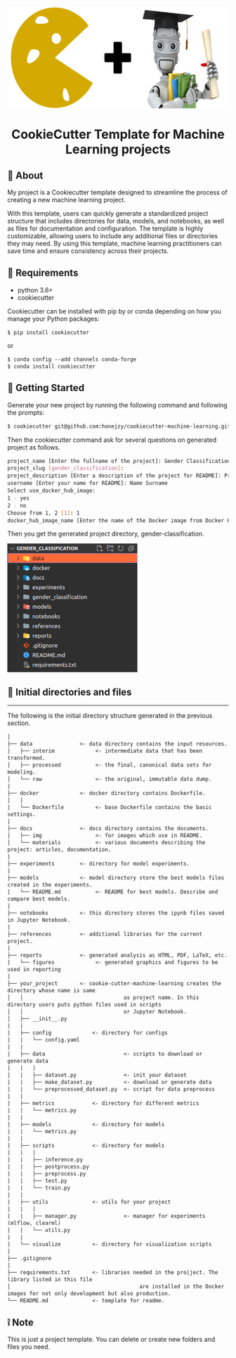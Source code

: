 <p align="center">
  <a href="" rel="noopener">
 <img width=580px height=230px src="img/logo.png" alt="Project logo"></a>
</p>

<h1 align="center">CookieCutter Template for Machine Learning projects </h1>

## 🧐 About

My project is a Cookiecutter template designed to streamline the process of creating a new machine learning project. 

With this template, users can quickly generate a standardized project structure that includes directories for data, models, and notebooks, as well as files for documentation and configuration. The template is highly customizable, allowing users to include any additional files or directories they may need. By using this template, machine learning practitioners can save time and ensure consistency across their projects.

## 📃 Requirements
* python 3.6+
* cookiecutter

Cookiecutter can be installed with pip by or conda depending on how you manage your Python packages:
```
$ pip install cookiecutter
```

or
```
$ conda config --add channels conda-forge
$ conda install cookiecutter
```

## 🏁 Getting Started  

Generate your new project by running the following command and following the prompts:
 

```bash
$ cookiecutter git@github.com:honejzy/cookiecutter-machine-learning.git
```

Then the cookiecutter command ask for several questions on generated project as follows.

```bash
project_name [Enter the fullname of the project]: Gender Classification
project_slug [gender_classification]: 
project_description [Enter a description of the project for README]: Project for gender classification task
username [Enter your name for README]: Name Surname
Select use_docker_hub_image:
1 - yes
2 - no
Choose from 1, 2 [1]: 1
docker_hub_image_name [Enter the name of the Docker image from Docker Hub]: pytorch/pytorch:1.13.0-cuda11.6-cudnn8-runtime
```
Then you get the generated project directory, gender-classification.

![alt text](img/result.png)

## 🌳 Initial directories and files
-----------------------------

The following is the initial directory structure generated in the previous section.

    │                                      
    ├── data               <- data directory contains the input resources.
    │   ├── interim             <- intermediate data that has been transformed.
    │   ├── processed           <- the final, canonical data sets for modeling.
    │   └── raw                 <- the original, immutable data dump.
    |
    ├── docker             <- docker directory contains Dockerfile.
    │   |
    |   └── Dockerfile          <- base Dockerfile contains the basic settings.
    |
    ├── docs               <- docs directory contains the documents.
    │   ├── img                 <- for images which use in README.
    │   └── materials           <- various documents describing the project: articles, documentation.
    |
    ├── experiments        <- directory for model experiments.
    |
    ├── models             <- model directory store the best models files created in the experiments.
    |   └── README.md           <- README for best models. Describe and compare best models.
    |
    ├── notebooks          <- this directory stores the ipynb files saved in Jupyter Notebook.
    |
    ├── references         <- additional libraries for the current project.
    |
    ├── reports            <- generated analysis as HTML, PDF, LaTeX, etc.
    |   └── figures             <- generated graphics and figures to be used in reporting
    |
    ├── your_project       <- cookie-cutter-machine-learning creates the directory whose name is same
    │   │                                as project name. In this directory users puts python files used in scripts
    │   │                                or Jupyter Notebook.
    │   ├── __init__.py
    |   |
    |   ├── config             <- directory for configs
    |   |   └── config.yaml
    |   |
    |   ├── data                         <- scripts to download or generate data
    |   |   |
    |   |   ├── dataset.py               <- init your dataset
    |   |   ├── make_dataset.py          <- download or generate data
    |   |   └── preprocessed_dataset.py  <- script for data preprocess
    |   |
    |   ├── metrics            <- directory for different metrics
    |   |   └── metrics.py
    |   |
    |   ├── models             <- directory for models 
    |   |   └── metrics.py
    |   |
    |   ├── scripts            <- directory for models
    |   |   |
    |   |   ├── inference.py              
    |   |   ├── postprocess.py    
    |   |   ├── preprocess.py
    |   |   ├── test.py 
    |   |   └── train.py
    |   | 
    |   ├── utils              <- utils for your project
    |   |   |
    |   |   ├── manager.py               <- manager for experiments (mlflow, clearml)  
    |   |   └── utils.py
    |   |
    |   └── visualize          <- directory for visualization scripts
    |
    ├── .gitignore 
    |  
    ├── requirements.txt       <- libraries needed in the pro|ject. The library listed in this file
    │                                         are installed in the Docker images for not only development but also production.
    └── README.md              <- template for readme.

## ❕ Note
This is just a project template. You can delete or create new folders and files you need.
